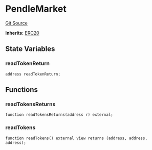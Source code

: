 # PendleMarket
[Git Source](https://github.com/Swivel-Finance/illuminate/blob/7162e4822e4bbebd99b67c43e703ecedf92a2138/src/mocks/PendleMarket.sol)

**Inherits:**
[ERC20](/src/mocks/ERC20.sol/contract.ERC20.md)


## State Variables
### readTokenReturn

```solidity
address readTokenReturn;
```


## Functions
### readTokensReturns


```solidity
function readTokensReturns(address r) external;
```

### readTokens


```solidity
function readTokens() external view returns (address, address, address);
```

